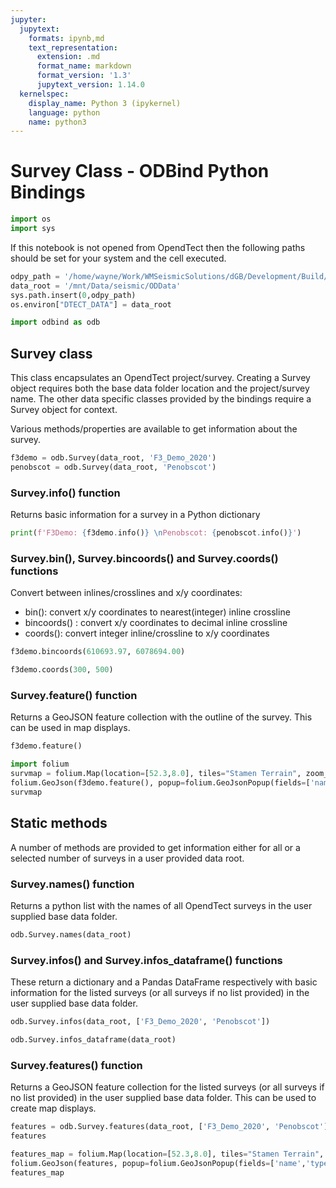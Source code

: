 ```yaml
---
jupyter:
  jupytext:
    formats: ipynb,md
    text_representation:
      extension: .md
      format_name: markdown
      format_version: '1.3'
      jupytext_version: 1.14.0
  kernelspec:
    display_name: Python 3 (ipykernel)
    language: python
    name: python3
---
```


# Survey Class - ODBind Python Bindings

```python
import os
import sys
```

If this notebook is not opened from OpendTect then the following paths should be set for your system and the cell executed.

```python
odpy_path = '/home/wayne/Work/WMSeismicSolutions/dGB/Development/Build/bin/od7.0/bin/python'
data_root = '/mnt/Data/seismic/ODData'
sys.path.insert(0,odpy_path)
os.environ["DTECT_DATA"] = data_root
```

```python
import odbind as odb
```

## Survey class
This class encapsulates an OpendTect project/survey. Creating a Survey object requires both the base data folder location and the project/survey name. The other data specific classes provided by the bindings require a Survey object for context.

Various methods/properties are available to get information about the survey.

```python
f3demo = odb.Survey(data_root, 'F3_Demo_2020')
penobscot = odb.Survey(data_root, 'Penobscot')
```

### Survey.info() function
Returns basic information for a survey in a Python dictionary

```python
print(f'F3Demo: {f3demo.info()} \nPenobscot: {penobscot.info()}')
```

### Survey.bin(), Survey.bincoords() and Survey.coords() functions
Convert between inlines/crosslines and x/y coordinates:
-  bin(): convert x/y coordinates to nearest(integer) inline crossline
-  bincoords() : convert x/y coordinates to decimal inline crossline
-  coords(): convert integer inline/crossline to x/y coordinates

```python
f3demo.bincoords(610693.97, 6078694.00)
```

```python
f3demo.coords(300, 500)
```

### Survey.feature() function
Returns a GeoJSON feature collection with the outline of the survey. This can be used in map displays.

```python
f3demo.feature()
```

```python
import folium
survmap = folium.Map(location=[52.3,8.0], tiles="Stamen Terrain", zoom_start = 6, min_lat=-90, max_lat=90, min_lon=-180, max_lon=180, max_bounds=True, maxBoundsViscosity=1)
folium.GeoJson(f3demo.feature(), popup=folium.GeoJsonPopup(fields=['name','type'])).add_to(survmap)
survmap
```

## Static methods
A number of methods are provided to get information either for all or a selected number of surveys in a user provided data root.

### Survey.names() function
Returns a python list with the names of all OpendTect surveys in the user supplied base data folder.

```python
odb.Survey.names(data_root)
```

### Survey.infos() and Survey.infos_dataframe() functions
These return a dictionary and a Pandas DataFrame respectively with basic information for the listed surveys (or all surveys if no list provided) in the user supplied base data folder.

```python tags=[]
odb.Survey.infos(data_root, ['F3_Demo_2020', 'Penobscot'])
```

```python
odb.Survey.infos_dataframe(data_root)
```

### Survey.features() function

Returns a GeoJSON feature collection for the listed surveys (or all surveys if no list provided) in the user supplied base data folder. This can be used to create map displays.

```python
features = odb.Survey.features(data_root, ['F3_Demo_2020', 'Penobscot'])
features
```

```python
features_map = folium.Map(location=[52.3,8.0], tiles="Stamen Terrain", zoom_start = 3, min_lat=-90, max_lat=90, min_lon=-180, max_lon=180, max_bounds=True, maxBoundsViscosity=1)
folium.GeoJson(features, popup=folium.GeoJsonPopup(fields=['name','type'])).add_to(features_map)
features_map
```
